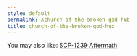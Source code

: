 ```yaml
---
style: default
permalink: Xchurch-of-the-broken-god-hub
title: church-of-the-broken-god-hub
---
```

You may also like:
[SCP-1239](http://scp-wiki.net/scp-1239)
[Aftermath](http://scp-wiki.net/aftermath)